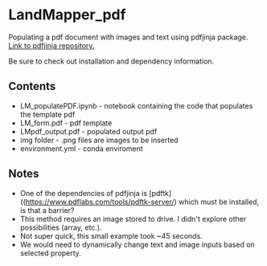 # LandMapper_pdf
Populating a pdf document with images and text using pdfjinja package. [Link to pdfjinja repository.](https://github.com/rammie/pdfjinja)

Be sure to check out installation and dependency information.

## Contents
* LM_populatePDF.ipynb - notebook containing the code that populates the template pdf  
* LM_form.pdf - pdf template  
* LMpdf_output.pdf - populated output pdf  
* img folder - .png files are images to be inserted  
* environment.yml - conda enviroment 

## Notes
* One of the dependencies of pdfjinja is [pdftk]((https://www.pdflabs.com/tools/pdftk-server/) which must be installed, is that a barrier?
* This method requires an image stored to drive.  I didn't explore other possibilities (array, etc.).
* Not super quick, this small example took ~45 seconds.
* We would need to dynamically change text and image inputs based on selected property. 


